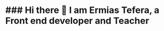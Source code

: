 
<!-- <a href="URL_REDIRECT" target="blank"><img align="center" src="URL_TO_YOUR_IMAGE" height="100" /></a> -->
<h1> ### Hi there 👋 I am Ermias Tefera, a Front end developer and Teacher</h1>
<!--
**wteffera11/wteffera11** is a ✨ _special_ ✨ repository because its `README.md` (this file) appears on your GitHub profile.

Here are some ideas to get you started:

- 🔭 I’m currently working on ...
- 🌱 I’m currently learning ...
- 👯 I’m looking to collaborate on ...
- 🤔 I’m looking for help with ...
- 💬 Ask me about ...
- 📫 How to reach me: ...
- 😄 Pronouns: ...
- ⚡ Fun fact: ...
-->

